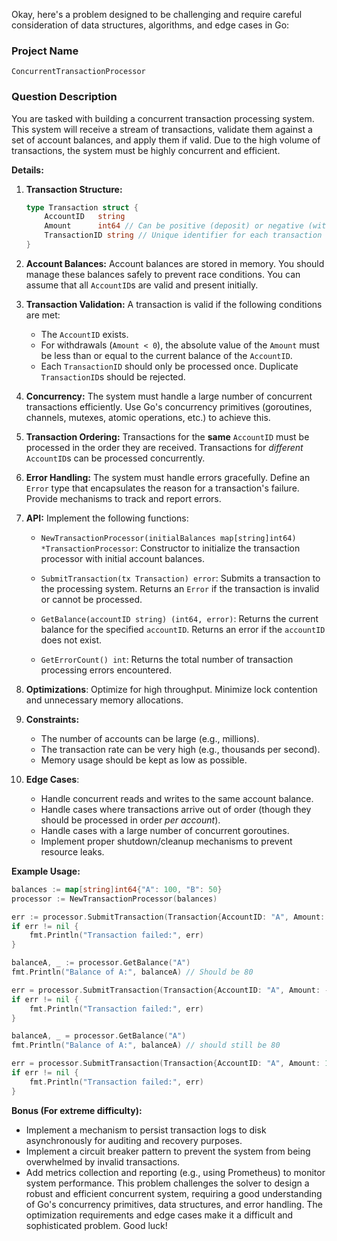 Okay, here's a problem designed to be challenging and require careful consideration of data structures, algorithms, and edge cases in Go:

### Project Name

`ConcurrentTransactionProcessor`

### Question Description

You are tasked with building a concurrent transaction processing system.  This system will receive a stream of transactions, validate them against a set of account balances, and apply them if valid.  Due to the high volume of transactions, the system must be highly concurrent and efficient.

**Details:**

1.  **Transaction Structure:**
    ```go
    type Transaction struct {
        AccountID   string
        Amount      int64 // Can be positive (deposit) or negative (withdrawal)
        TransactionID string // Unique identifier for each transaction
    }
    ```

2.  **Account Balances:** Account balances are stored in memory. You should manage these balances safely to prevent race conditions. You can assume that all `AccountID`s are valid and present initially.

3.  **Transaction Validation:** A transaction is valid if the following conditions are met:
    *   The `AccountID` exists.
    *   For withdrawals (`Amount < 0`), the absolute value of the `Amount` must be less than or equal to the current balance of the `AccountID`.
    *   Each `TransactionID` should only be processed once. Duplicate `TransactionID`s should be rejected.

4.  **Concurrency:** The system must handle a large number of concurrent transactions efficiently. Use Go's concurrency primitives (goroutines, channels, mutexes, atomic operations, etc.) to achieve this.

5.  **Transaction Ordering:**  Transactions for the **same** `AccountID` must be processed in the order they are received. Transactions for *different* `AccountID`s can be processed concurrently.

6.  **Error Handling:** The system must handle errors gracefully. Define an `Error` type that encapsulates the reason for a transaction's failure.  Provide mechanisms to track and report errors.

7.  **API:** Implement the following functions:
    *   `NewTransactionProcessor(initialBalances map[string]int64) *TransactionProcessor`: Constructor to initialize the transaction processor with initial account balances.

    *   `SubmitTransaction(tx Transaction) error`: Submits a transaction to the processing system.  Returns an `Error` if the transaction is invalid or cannot be processed.

    *   `GetBalance(accountID string) (int64, error)`: Returns the current balance for the specified `accountID`. Returns an error if the `accountID` does not exist.

    *   `GetErrorCount() int`: Returns the total number of transaction processing errors encountered.

8. **Optimizations**: Optimize for high throughput. Minimize lock contention and unnecessary memory allocations.

9. **Constraints:**
    *   The number of accounts can be large (e.g., millions).
    *   The transaction rate can be very high (e.g., thousands per second).
    *   Memory usage should be kept as low as possible.

10. **Edge Cases**:
    *   Handle concurrent reads and writes to the same account balance.
    *   Handle cases where transactions arrive out of order (though they should be processed in order *per account*).
    *   Handle cases with a large number of concurrent goroutines.
    *   Implement proper shutdown/cleanup mechanisms to prevent resource leaks.

**Example Usage:**

```go
balances := map[string]int64{"A": 100, "B": 50}
processor := NewTransactionProcessor(balances)

err := processor.SubmitTransaction(Transaction{AccountID: "A", Amount: -20, TransactionID: "tx1"})
if err != nil {
    fmt.Println("Transaction failed:", err)
}

balanceA, _ := processor.GetBalance("A")
fmt.Println("Balance of A:", balanceA) // Should be 80

err = processor.SubmitTransaction(Transaction{AccountID: "A", Amount: -100, TransactionID: "tx2"}) // insufficient balance
if err != nil {
    fmt.Println("Transaction failed:", err)
}

balanceA, _ = processor.GetBalance("A")
fmt.Println("Balance of A:", balanceA) // should still be 80

err = processor.SubmitTransaction(Transaction{AccountID: "A", Amount: 10, TransactionID: "tx1"}) // duplicate TransactionID
if err != nil {
    fmt.Println("Transaction failed:", err)
}
```

**Bonus (For extreme difficulty):**

*   Implement a mechanism to persist transaction logs to disk asynchronously for auditing and recovery purposes.
*   Implement a circuit breaker pattern to prevent the system from being overwhelmed by invalid transactions.
*   Add metrics collection and reporting (e.g., using Prometheus) to monitor system performance.
This problem challenges the solver to design a robust and efficient concurrent system, requiring a good understanding of Go's concurrency primitives, data structures, and error handling. The optimization requirements and edge cases make it a difficult and sophisticated problem. Good luck!
